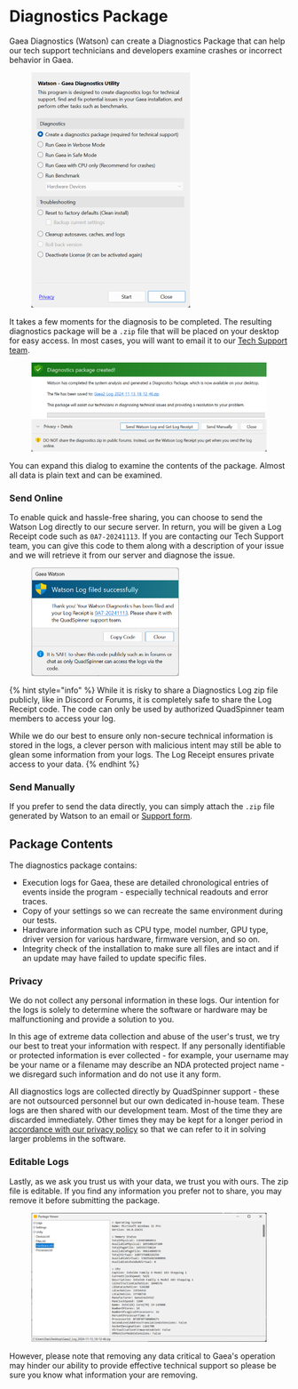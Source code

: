 # Diagnostics Package

Gaea Diagnostics (Watson) can create a Diagnostics Package that can help our tech support technicians and developers examine crashes or incorrect behavior in Gaea.

<figure><img src="../../.gitbook/assets/Watson_-_Gaea_Diagnostics_06-12-24-PM.png" alt="" width="286"><figcaption></figcaption></figure>

It takes a few moments for the diagnosis to be completed. The resulting diagnostics package will be a `.zip` file that will be placed on your desktop for easy access. In most cases, you will want to email it to our [Tech Support team](https://quadspinner.com/support/).

<figure><img src="../../.gitbook/assets/Watson_-_Gaea_Diagnostics_06-12-51-PM.png" alt="" width="563"><figcaption></figcaption></figure>

You can expand this dialog to examine the contents of the package. Almost all data is plain text and can be examined.&#x20;

### Send Online

To enable quick and hassle-free sharing, you can choose to send the Watson Log directly to our secure server. In return, you will be given a Log Receipt code such as `0A7-20241113`. If you are contacting our Tech Support team, you can give this code to them along with a description of your issue and we will retrieve it from our server and diagnose the issue.

<figure><img src="../../.gitbook/assets/Gaea_Watson_06-13-21-PM.png" alt="" width="266"><figcaption></figcaption></figure>

{% hint style="info" %}
While it is risky to share a Diagnostics Log zip file publicly, like in Discord or Forums, it is completely safe to share the Log Receipt code. The code can only be used by authorized QuadSpinner team members to access your log.

While we do our best to ensure only non-secure technical information is stored in the logs, a clever person with malicious intent may still be able to glean some information from your logs. The Log Receipt ensures private access to your data.
{% endhint %}

### Send Manually

If you prefer to send the data directly, you can simply attach the `.zip` file generated by Watson to an email or [Support form](https://quadspinner.com/support).

## Package Contents

The diagnostics package contains:&#x20;

* Execution logs for Gaea, these are detailed chronological entries of events inside the program - especially technical readouts and error traces.
* Copy of your settings so we can recreate the same environment during our tests.
* Hardware information such as CPU type, model number, GPU type, driver version for various hardware, firmware version, and so on.
* Integrity check of the installation to make sure all files are intact and if an update may have failed to update specific files.

### Privacy

We do not collect any personal information in these logs. Our intention for the logs is solely to determine where the software or hardware may be malfunctioning and provide a solution to you.

In this age of extreme data collection and abuse of the user's trust, we try our best to treat your information with respect. If any personally identifiable or protected information is ever collected - for example, your username may be your name or a filename may describe an NDA protected project name - we disregard such information and do not use it any form.

All diagnostics logs are collected directly by QuadSpinner support - these are not outsourced personnel but our own dedicated in-house team. These logs are then shared with our development team. Most of the time they are discarded immediately. Other times they may be kept for a longer period in [accordance with our privacy policy](https://quadspinner.com/legal/) so that we can refer to it in solving larger problems in the software.

### Editable Logs

Lastly, as we ask you trust us with your data, we trust you with ours. The zip file is editable. If you find any information you prefer not to share, you may remove it before submitting the package.&#x20;

<figure><img src="../../.gitbook/assets/Package_Viewer_06-13-06-PM.png" alt=""><figcaption></figcaption></figure>

However, please note that removing any data critical to Gaea's operation may hinder our ability to provide effective technical support so please be sure you know what information your are removing.

